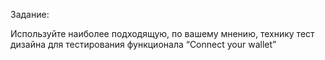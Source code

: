 Задание:

Используйте наиболее подходящую, по вашему мнению, технику тест дизайна
для тестирования функционала “Connect your wallet”

